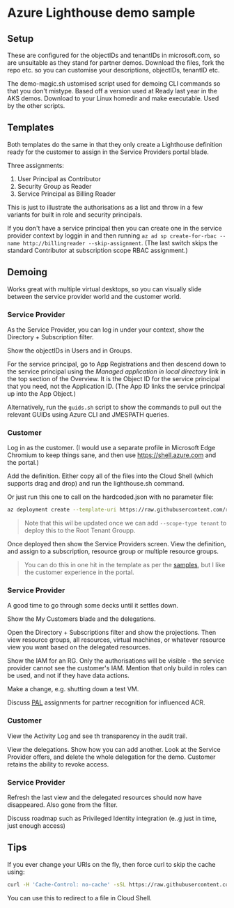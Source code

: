# Azure Lighthouse demo sample

## Setup

These are configured for the objectIDs and tenantIDs in microsoft.com, so are unsuitable as they stand for partner demos. Download the files, fork the repo etc. so you can customise your descriptions, objectIDs, tenantID etc.

The demo-magic.sh ustomised script used for demoing CLI commands so that you don't mistype. Based off a version used at Ready last year in the AKS demos. Download to your Linux homedir and make executable.  Used by the other scripts.

## Templates

Both templates do the same in that they only create a Lighthouse definition ready for the customer to assign in the Service Providers portal blade.

Three assignments:

1. User Principal as Contributor
1. Security Group as Reader
1. Service Principal as Billing Reader

This is just to illustrate the authorisations as a list and throw in a few variants for built in role and security principals.

If you don't have a service principal then you can create one in the service provider context by loggin in and then running `az ad sp create-for-rbac --name http://billingreader --skip-assignment`. (The last switch skips the standard Contributor at subscription scope RBAC assignment.)

## Demoing

Works great with multiple virtual desktops, so you can visually slide between the service provider world and the customer world.

### Service Provider

As the Service Provider, you can log in under your context, show the Directory + Subscription filter.

Show the objectIDs in Users and in Groups.

For the service principal, go to App Registrations and then descend down to the service principal using the _Managed application in local directory_ link in the top section of the Overview. It is the Object ID for the service principal that you need, not the Application ID.  (The App ID links the service principal up into the App Object.)

Alternatively, run the `guids.sh` script to show the commands to pull out the relevant GUIDs using Azure CLI and JMESPATH queries.

### Customer

Log in as the customer. (I would use a separate profile in Microsoft Edge Chromium to keep things sane, and then use <https://shell.azure.com> and the portal.)

Add the definition. Either copy all of the files into the Cloud Shell (which supports drag and drop) and run the lighthouse.sh command.

Or just run this one to call on the hardcoded.json with no parameter file:

```bash
az deployment create --template-uri https://raw.githubusercontent.com/richeney/lighthouse/master/hardcoded.json
```

> Note that this wil be updated once we can add `--scope-type tenant` to deploy this to the Root Tenant Groupp.

Once deployed then show the Service Providers screen. View the definition, and assign to a subscription, resource group or multiple resource groups.

> You can do this in one hit in the template as per the [samples](https://github.com/Azure/Azure-Lighthouse-samples), but I like the customer experience in the portal.

### Service Provider

A good time to go through some decks until it settles down.

Show the My Customers blade and the delegations.

Open the Directory + Subscriptions filter and show the projections. Then view resource groups, all resources, virtual machines, or whatever resource view you want based on the delegated resources.

Show the IAM for an RG.  Only the authorisations will be visible - the service provider cannot see the customer's IAM. Mention that only build in roles can be used, and not if they have data actions.

Make a change, e.g. shutting down a test VM.

Discuss [PAL](https://aka.ms/partneradminlink) assignments for partner recognition for influenced ACR.

### Customer

View the Activity Log and see th transparency in the audit trail.

View the delegations.  Show how you can add another. Look at the Service Provider offers, and delete the whole delegation for the demo. Customer retains the ability to revoke access.

### Service Provider

Refresh the last view and the delegated resources should now have disappeared. Also gone from the filter.

Discuss roadmap such as Privileged Identity integration (e..g just in time, just enough access)

## Tips

If you ever change your URIs on the fly, then force curl to skip the cache using:

```bash
curl -H 'Cache-Control: no-cache' -sSL https://raw.githubusercontent.com/richeney/lighthouse/master/hardcoded.json
```

You can use this to redirect to a file in Cloud Shell.
